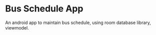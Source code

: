 # Bus Schedule App
 An android app to maintain bus schedule,
 using room database library, viewmodel.
